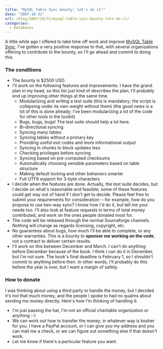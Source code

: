 ```yaml
---
title: "MySQL Table Sync bounty: let's do it!"
date: "2007-10-31"
url: /blog/2007/10/31/mysql-table-sync-bounty-lets-do-it/
categories:
  - Databases
---
```

A little while ago I offered to take time off work and improve [MySQL Table Sync](http://code.google.com/p/maatkit/). I've gotten a very positive response to that, with several organizations offering to contribute to the bounty, so I'll go ahead and commit to doing this.

### The conditions

*   The bounty is $2500 USD.
*   I'll work on the following features and improvements. I have the grand plan in my head, so this list just kind of describes the plan; I'll probably end up improving other things at the same time.
    *   Modularizing and writing a test suite (this is mandatory; the script is collapsing under its own weight without them) (the good news is a lot of this is done already; I've been modularizing a lot of the code for other tools in the toolkit)
    *   Bugs, bugs, bugs! The test suite should help a lot here.
    *   Bi-directional syncing
    *   Syncing many tables
    *   Syncing tables without a primary key
    *   Providing useful exit codes and more informational output
    *   Syncing in chunks to block updates less
    *   Checking privileges before syncing
    *   Syncing based on pre-computed checksums
    *   Automatically choosing sensible parameters based on table structure
    *   Making default locking and other behaviors smarter
    *   Full UTF8 support for 3-byte characters
*   I decide when the features are done. Actually, the test suite decides, but I decide on what's reasonable and feasible; some of these features could get way out of hand if I don't get to decide. Please feel free to submit your requirements for consideration---for example, how do you propose to use two-way sync? I know how I'd do it, but tell me your needs too. I'll also look at feature requests in terms of total money contributed, and work on the ones people donated most for.
*   The code will be released through the normal Sourceforge channels. Nothing will change as regards licensing, copyright, etc.
*   No guarantees about bugs, how much I'll be able to complete, or any other warranties. This is a bounty to **sponsor me working on the code**, not a contract to deliver certain results.
*   I'll work on this between December and March. I can't do anything before December because of the book. I think I can do it in December, but I'm not sure. The book's final deadline is February 1, so I shouldn't commit to anything before then. In other words, I'll probably do this before the year is over, but I want a margin of safety.

### How to donate

I was thinking about using a third party to handle the money, but I decided it's not that much money, and the people I spoke to had no qualms about sending me money directly. Here's how I'm thinking of handling it:

*   I'm just passing the hat, I'm not an official charitable organization or anything :-)
*   We can work out how to transfer the money, in whatever way is kosher for you. I have a PayPal account, or I can give you my address and you can mail me a check, or we can figure out something else if that doesn't work.
*   Let me know if there's a particular feature you want.
